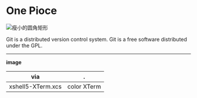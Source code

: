 # One Pioce
![瘦小的圆角矩形](https://img.shields.io/badge/language-swift-brightgreen.svg?style=plastic)


Git is a distributed version control system. Git is a free software distributed under the GPL.


---

**image**

|via|.|
|-|-|
|xshell5-XTerm.xcs| color XTerm|
